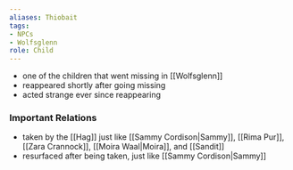 ```yaml
---
aliases: Thiobait
tags: 
- NPCs
- Wolfsglenn
role: Child
---
```


* one of the children that went missing in [[Wolfsglenn]]
* reappeared shortly after going missing
* acted strange ever since reappearing

### Important Relations
- taken by the [[Hag]] just like [[Sammy Cordison|Sammy]], [[Rima Pur]], [[Zara Crannock]], [[Moira Waal|Moira]], and [[Sandit]]
- resurfaced after being taken, just like [[Sammy Cordison|Sammy]]